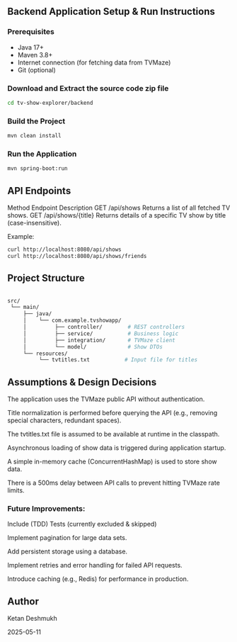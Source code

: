 ## Backend Application Setup & Run Instructions

### Prerequisites

- Java 17+
- Maven 3.8+
- Internet connection (for fetching data from TVMaze)
- Git (optional)

### Download and Extract the source code zip file

```bash
cd tv-show-explorer/backend
```

### Build the Project
```bash
mvn clean install
```

### Run the Application
```bash
mvn spring-boot:run
```

## API Endpoints

Method	Endpoint	Description
GET	/api/shows	Returns a list of all fetched TV shows.
GET	/api/shows/{title}	Returns details of a specific TV show by title (case-insensitive).

Example:

```bash
curl http://localhost:8080/api/shows
curl http://localhost:8080/api/shows/friends
```

## Project Structure
```bash

src/
 └── main/
     ├── java/
     │    └── com.example.tvshowapp/
     │         ├── controller/        # REST controllers
     │         ├── service/           # Business logic
     │         ├── integration/       # TVMaze client
     │         └── model/             # Show DTOs
     └── resources/
          └── tvtitles.txt           # Input file for titles
```

## Assumptions & Design Decisions
The application uses the TVMaze public API without authentication.

Title normalization is performed before querying the API (e.g., removing special characters, redundant spaces).

The tvtitles.txt file is assumed to be available at runtime in the classpath.

Asynchronous loading of show data is triggered during application startup.

A simple in-memory cache (ConcurrentHashMap) is used to store show data.

There is a 500ms delay between API calls to prevent hitting TVMaze rate limits.

### Future Improvements:

Include (TDD) Tests (currently excluded & skipped)

Implement pagination for large data sets.

Add persistent storage using a database.

Implement retries and error handling for failed API requests.

Introduce caching (e.g., Redis) for performance in production.

## Author
Ketan Deshmukh

2025-05-11
